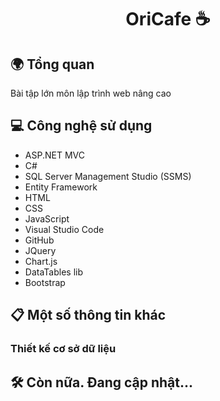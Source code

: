 <h1 align="center">OriCafe ☕</h1>

## 🌍 Tổng quan
Bài tập lớn môn lập trình web nâng cao

## 💻 Công nghệ sử dụng

* ASP.NET MVC
* C#
* SQL Server Management Studio (SSMS)
* Entity Framework
* HTML
* CSS
* JavaScript
* Visual Studio Code
* GitHub
* JQuery
* Chart.js
* DataTables lib
* Bootstrap

## 📋 Một số thông tin khác

### Thiết kế cơ sở dữ liệu

## 🛠 Còn nữa. Đang cập nhật...